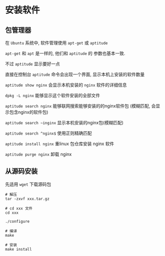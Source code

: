 # 安装软件

## 包管理器

在 `Ubuntu` 系统中, 软件管理使用 `apt-get` 或 `aptitude` 

`apt-get` 和 `apt` 是一样的, 他们和 `aptitude` 的 参数也基本一致.

不过 `aptitude` 显示要好一点

直接在控制台 `aptitude` 命令会出现一个界面, 显示本机上安装的软件数量

`aptitude show nginx`  会显示本机安装的 `nginx` 软件的详细信息

`dpkg -L nginx` 能够显示这个软件安装的全部文件

`aptitude search nginx` 能够联网搜索能够安装的的nginx软件包 (模糊匹配, 会显示包含nginx的软件包)

`aptitude search ~inginx` 显示本机安装的nginx包(模糊匹配)

`aptitude search ^nginx$` 使用正则精确匹配

`aptitude install nginx` 重linux 包仓库安装 nginx 软件

`aptitude purge nginx` 卸载 nginx

## 从源码安装

先适用 `wget` 下载源码包

```shell
# 解压
tar -zxvf xxx.tar.gz

# cd xxx 文件
cd xxx

./configure

# 编译
make 

# 安装
make install
```

